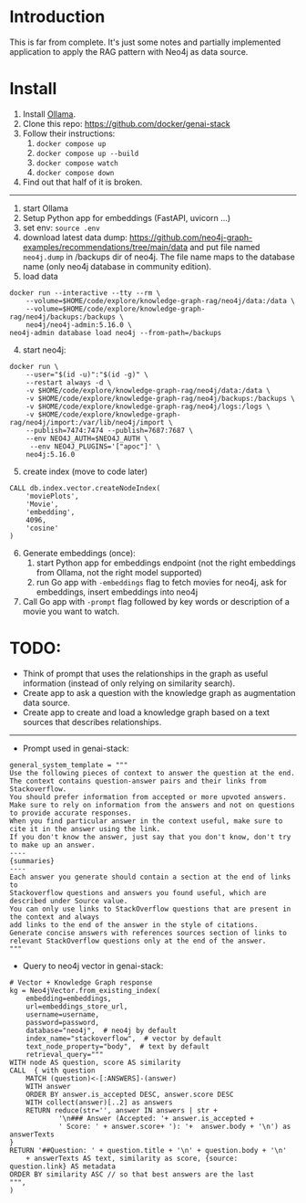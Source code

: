 # Introduction

This is far from complete. It's just some notes and partially implemented application to apply the RAG pattern with Neo4j as data source.

# Install

1. Install [Ollama](https://ollama.ai/download).
2. Clone this repo: https://github.com/docker/genai-stack
3. Follow their instructions:
   1. `docker compose up`
   2. `docker compose up --build`
   3. `docker compose watch`
   4. `docker compose down`
4. Find out that half of it is broken.

-----

1. start Ollama
2. Setup Python app for embeddings (FastAPI, uvicorn ...)
2. set env: `source .env`
3. download latest data dump: https://github.com/neo4j-graph-examples/recommendations/tree/main/data and put file named `neo4j.dump` in /backups dir of neo4j. The file name maps to the database name (only neo4j database in community edition).
3. load data
```
docker run --interactive --tty --rm \
    --volume=$HOME/code/explore/knowledge-graph-rag/neo4j/data:/data \
    --volume=$HOME/code/explore/knowledge-graph-rag/neo4j/backups:/backups \
    neo4j/neo4j-admin:5.16.0 \
neo4j-admin database load neo4j --from-path=/backups
```
4. start neo4j:
```
docker run \
    --user="$(id -u)":"$(id -g)" \
    --restart always -d \
    -v $HOME/code/explore/knowledge-graph-rag/neo4j/data:/data \
    -v $HOME/code/explore/knowledge-graph-rag/neo4j/backups:/backups \
    -v $HOME/code/explore/knowledge-graph-rag/neo4j/logs:/logs \
    -v $HOME/code/explore/knowledge-graph-rag/neo4j/import:/var/lib/neo4j/import \
    --publish=7474:7474 --publish=7687:7687 \
    --env NEO4J_AUTH=$NEO4J_AUTH \
     --env NEO4J_PLUGINS='["apoc"]' \
    neo4j:5.16.0
```
5. create index (move to code later)
```
CALL db.index.vector.createNodeIndex(
    'moviePlots',
    'Movie',
    'embedding',
    4096,
    'cosine'
)
```
6. Generate embeddings (once):
   1. start Python app for embeddings endpoint (not the right embeddings from Ollama, not the right model supported)
   2. run Go app with `-embeddings` flag to fetch movies for neo4j, ask for embeddings, insert embeddings into neo4j
7. Call Go app with `-prompt` flag followed by key words or description of a movie you want to watch.

# TODO:

- Think of prompt that uses the relationships in the graph as useful information (instead of only relying on similarity search).
- Create app to ask a question with the knowledge graph as augmentation data source.
- Create app to create and load a knowledge graph based on a text sources that describes relationships.

---

- Prompt used in genai-stack:
```
general_system_template = """ 
Use the following pieces of context to answer the question at the end.
The context contains question-answer pairs and their links from Stackoverflow.
You should prefer information from accepted or more upvoted answers.
Make sure to rely on information from the answers and not on questions to provide accurate responses.
When you find particular answer in the context useful, make sure to cite it in the answer using the link.
If you don't know the answer, just say that you don't know, don't try to make up an answer.
----
{summaries}
----
Each answer you generate should contain a section at the end of links to 
Stackoverflow questions and answers you found useful, which are described under Source value.
You can only use links to StackOverflow questions that are present in the context and always
add links to the end of the answer in the style of citations.
Generate concise answers with references sources section of links to 
relevant StackOverflow questions only at the end of the answer.
"""
```

- Query to neo4j vector in genai-stack:
```
# Vector + Knowledge Graph response
kg = Neo4jVector.from_existing_index(
    embedding=embeddings,
    url=embeddings_store_url,
    username=username,
    password=password,
    database="neo4j",  # neo4j by default
    index_name="stackoverflow",  # vector by default
    text_node_property="body",  # text by default
    retrieval_query="""
WITH node AS question, score AS similarity
CALL  { with question
    MATCH (question)<-[:ANSWERS]-(answer)
    WITH answer
    ORDER BY answer.is_accepted DESC, answer.score DESC
    WITH collect(answer)[..2] as answers
    RETURN reduce(str='', answer IN answers | str + 
            '\n### Answer (Accepted: '+ answer.is_accepted +
            ' Score: ' + answer.score+ '): '+  answer.body + '\n') as answerTexts
} 
RETURN '##Question: ' + question.title + '\n' + question.body + '\n' 
    + answerTexts AS text, similarity as score, {source: question.link} AS metadata
ORDER BY similarity ASC // so that best answers are the last
""",
)
```